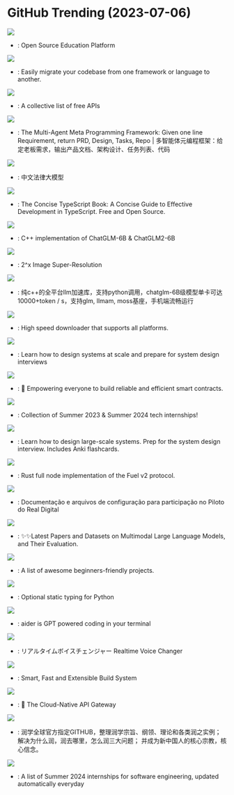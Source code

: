 # GitHub Trending (2023-07-06)

![](https://img.shields.io/badge/TypeScript-New%20722-green?style=flat-square&logo=appveyor)
- [](https://github.comundefined): Open Source Education Platform

![](https://img.shields.io/badge/Python-New%201-green?style=flat-square&logo=appveyor)
- [](https://github.comundefined): Easily migrate your codebase from one framework or language to another.

![](https://img.shields.io/badge/Python-New%20475-green?style=flat-square&logo=appveyor)
- [](https://github.comundefined): A collective list of free APIs

![](https://img.shields.io/badge/Python-New%20476-green?style=flat-square&logo=appveyor)
- [](https://github.comundefined): The Multi-Agent Meta Programming Framework: Given one line Requirement, return PRD, Design, Tasks, Repo | 多智能体元编程框架：给定老板需求，输出产品文档、架构设计、任务列表、代码

![](https://img.shields.io/badge/none-New%20696-green?style=flat-square&logo=appveyor)
- [](https://github.comundefined): 中文法律大模型

![](https://img.shields.io/badge/TypeScript-New%201-green?style=flat-square&logo=appveyor)
- [](https://github.comundefined): The Concise TypeScript Book: A Concise Guide to Effective Development in TypeScript. Free and Open Source.

![](https://img.shields.io/badge/C%2B%2B-New%2099-green?style=flat-square&logo=appveyor)
- [](https://github.comundefined): C++ implementation of ChatGLM-6B & ChatGLM2-6B

![](https://img.shields.io/badge/TypeScript-New%20532-green?style=flat-square&logo=appveyor)
- [](https://github.comundefined): 2^x Image Super-Resolution

![](https://img.shields.io/badge/C%2B%2B-New%2069-green?style=flat-square&logo=appveyor)
- [](https://github.comundefined): 纯c++的全平台llm加速库，支持python调用，chatglm-6B级模型单卡可达10000+token / s，支持glm, llmam, moss基座，手机端流畅运行

![](https://img.shields.io/badge/Dart-New%20308-green?style=flat-square&logo=appveyor)
- [](https://github.comundefined): High speed downloader that supports all platforms.

![](https://img.shields.io/badge/none-New%20795-green?style=flat-square&logo=appveyor)
- [](https://github.comundefined): Learn how to design systems at scale and prepare for system design interviews

![](https://img.shields.io/badge/Rust-New%201-green?style=flat-square&logo=appveyor)
- [](https://github.comundefined): 🌴 Empowering everyone to build reliable and efficient smart contracts.

![](https://img.shields.io/badge/none-New%2094-green?style=flat-square&logo=appveyor)
- [](https://github.comundefined): Collection of Summer 2023 & Summer 2024 tech internships!

![](https://img.shields.io/badge/Python-New%20207-green?style=flat-square&logo=appveyor)
- [](https://github.comundefined): Learn how to design large-scale systems. Prep for the system design interview. Includes Anki flashcards.

![](https://img.shields.io/badge/Rust-New%201-green?style=flat-square&logo=appveyor)
- [](https://github.comundefined): Rust full node implementation of the Fuel v2 protocol.

![](https://img.shields.io/badge/TypeScript-New%2086-green?style=flat-square&logo=appveyor)
- [](https://github.comundefined): Documentação e arquivos de configuração para participação no Piloto do Real Digital

![](https://img.shields.io/badge/none-New%20195-green?style=flat-square&logo=appveyor)
- [](https://github.comundefined): ✨✨Latest Papers and Datasets on Multimodal Large Language Models, and Their Evaluation.

![](https://img.shields.io/badge/none-New%2090-green?style=flat-square&logo=appveyor)
- [](https://github.comundefined): A list of awesome beginners-friendly projects.

![](https://img.shields.io/badge/Python-New%2023-green?style=flat-square&logo=appveyor)
- [](https://github.comundefined): Optional static typing for Python

![](https://img.shields.io/badge/Python-New%20281-green?style=flat-square&logo=appveyor)
- [](https://github.comundefined): aider is GPT powered coding in your terminal

![](https://img.shields.io/badge/Python-New%20194-green?style=flat-square&logo=appveyor)
- [](https://github.comundefined): リアルタイムボイスチェンジャー Realtime Voice Changer

![](https://img.shields.io/badge/TypeScript-New%2014-green?style=flat-square&logo=appveyor)
- [](https://github.comundefined): Smart, Fast and Extensible Build System

![](https://img.shields.io/badge/Lua-New%2019-green?style=flat-square&logo=appveyor)
- [](https://github.comundefined): 🦍 The Cloud-Native API Gateway

![](https://img.shields.io/badge/none-New%2036-green?style=flat-square&logo=appveyor)
- [](https://github.comundefined): 润学全球官方指定GITHUB，整理润学宗旨、纲领、理论和各类润之实例；解决为什么润，润去哪里，怎么润三大问题； 并成为新中国人的核心宗教，核心信念。

![](https://img.shields.io/badge/Python-New%2035-green?style=flat-square&logo=appveyor)
- [](https://github.comundefined): A list of Summer 2024 internships for software engineering, updated automatically everyday

